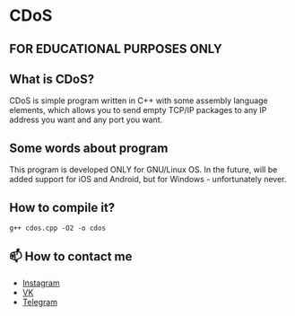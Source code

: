 # CDoS
## FOR EDUCATIONAL PURPOSES ONLY
## What is CDoS?
CDoS is simple program written in C++ with some assembly language elements, which allows you to send empty TCP/IP packages to any IP address you want and any port you want.
## Some words about program
This program is developed ONLY for GNU/Linux OS. In the future, will be added support for iOS and Android, but for Windows - unfortunately never.  
## How to compile it?
```
g++ cdos.cpp -O2 -o cdos
```
## 📫 How to contact me
+ [Instagram](https://www.instagram.com/bolderaysky/)
+ [VK](https://vk.com/yvnflexz/)
+ [Telegram](https://t.me/Bolderaysky/)
